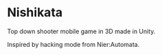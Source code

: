 # Nishikata

Top down shooter mobile game in 3D made in Unity.

Inspired by hacking mode from Nier:Automata.
